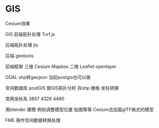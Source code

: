 # GIS

Cesium效果

GIS 前端拓扑处理 Turf.js

后端拓扑处理 jts

后端 geotools

前端框架 三维 Cesium Mapbox 二维 Leaflet openlayer

GDAL shp转geojson 当前postgis也可以做

空间数据库 postGIS  做GIS拓扑分析 存shp 栅格 坐标转换

常用坐标系 3857 4326 4490

用blender 建模  例如调整模型位置 贴图等等   Cesium去加载glTF格式的模型

FME 用作空间数据转换处理
